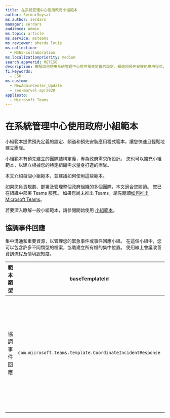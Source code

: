 ```yaml
---
title: 在系統管理中心使用政府小組範本
author: SerdarSoysal
ms.author: serdars
manager: serdars
audience: Admin
ms.topic: article
ms.service: msteams
ms.reviewer: phecda louie
ms.collection:
  - M365-collaboration
ms.localizationpriority: medium
search.appverid: MET150
description: 瞭解如何使用系統管理中心提供預先定義的設定、頻道和預先安裝的應用程式，以使用小組範本建立專為政府需求設計的小組結構。
f1.keywords:
  - CSH
ms.custom:
  - NewAdminCenter_Update
  - seo-marvel-apr2020
appliesto:
  - Microsoft Teams
---
```


# <a name="use-government-team-templates-in-the-admin-center"></a>在系統管理中心使用政府小組範本

小組範本提供預先定義的設定、頻道和預先安裝應用程式範本，讓您快速且輕鬆地建立團隊。

小組範本有預先建立的團隊結構定義，專為政府需求所設計。 您也可以擴充小組範本，以建立根據您的特定組織需求量身打造的團隊。

本文介紹每個小組範本，並建議如何使用這些範本。

如果您負責規劃、部署及管理整個政府組織的多個團隊，本文適合您閱讀。 您已在組織中部署 Teams 服務。 如果您尚未推出 Teams，請先閱讀[如何推出 Microsoft Teams](./deploy-overview.md)。

若要深入瞭解一般小組範本，請參閱開始使用 [小組範本](get-started-with-teams-templates-in-the-admin-console.md)。

## <a name="coordinate-incident-response"></a>協調事件回應

集中溝通和重要資源，以管理您的緊急事件或事件回應小組。 在這個小組中，您可以包含許多不同類型的檔案，協助建立所有檔的集中位置。 使用線上會議改善資訊流程及情境認知度。

| 範本類型 |baseTemplateId | 此基本範本提供的屬性 |
|-------------------|-------|---------------------------------------------------------------------------|
|協調事件回應|`com.microsoft.teams.template.CoordinateIncidentResponse`|頻道： <ul><li>一般<li>公告</li><li>物流</li><li>規劃</li><li>恢復</li><li>緊急</li></ul> 應用程式： <ul><li>Wiki</li><li>Excel</li><li>OneNote</li><li>SharePoint</li><li>Planner</li></ul>|
||||